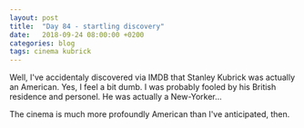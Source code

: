 ```yaml
---
layout: post
title:  "Day 84 - startling discovery"
date:   2018-09-24 08:00:00 +0200
categories: blog
tags: cinema kubrick
---
```


Well, I've accidentaly discovered via IMDB that Stanley Kubrick was actually an American. Yes, I feel a bit dumb. I was probably fooled by his British residence and personel. He was actually a New-Yorker...

The cinema is much more profoundly American than I've anticipated, then.
